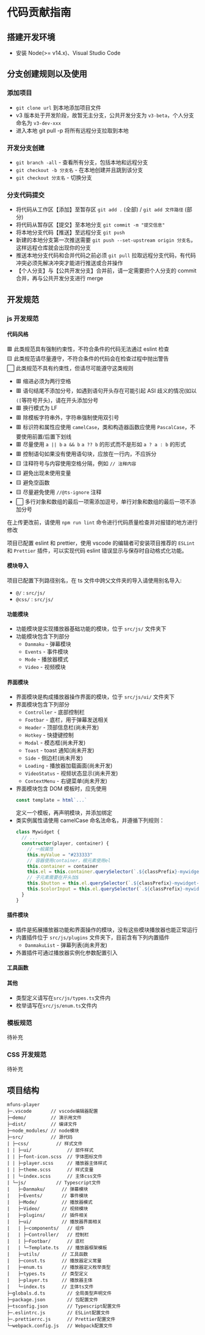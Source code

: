 # 代码贡献指南

## 搭建开发环境

- 安装 Node(>= v14.x)、Visual Studio Code

## 分支创建规则以及使用

### 添加项目

- `git clone url` 到本地添加项目文件
- v3 版本处于开发阶段，故暂无主分支，公共开发分支为 `v3-beta`，个人分支命名为 `v3-dev-xxx`
- 进入本地 git pull -p 将所有远程分支拉取到本地

### 开发分支创建

- `git branch -all` - 查看所有分支，包括本地和远程分支
- `git checkout -b 分支名` - 在本地创建并且跳到该分支
- `git checkout 分支名` - 切换分支

### 分支代码提交

- 将代码从工作区【添加】至暂存区 `git add .` (全部) / `git add 文件路径` (部分)
- 将代码从暂存区【提交】至本地分支 `git commit -m "提交信息" `
- 将本地分支代码【推送】至远程分支 `git push `
- 新建的本地分支第一次推送需要 `git push --set-upstream origin 分支名`，这样远程仓库就会出现你的分支
- 推送本地分支代码和合并代码之前必须 `git pull` 拉取远程分支代码，有代码冲突必须先解决冲突才能进行推送或合并操作
- 【个人分支】与【公共开发分支】合并前，请一定需要把个人分支的 commit 合并，再与公共开发分支进行 merge

## 开发规范

### js 开发规范

#### 代码风格

🟥 此类规范具有强制约束性，不符合条件的代码无法通过 eslint 检查  
🟨 此类规范请尽量遵守，不符合条件的代码会在检查过程中抛出警告  
⬜ 此类规范不具有约束性，但请尽可能遵守这类规则

- 🟥 缩进必须为两行空格
- 🟥 语句结尾不添加分号，如遇到语句开头存在可能引起 ASI 歧义的情况(如以`([`等符号开头)，请在开头添加分号
- 🟥 换行模式为 LF
- 🟥 除模板字符串外，字符串强制使用双引号
- 🟥 标识符和属性应使用 `camelCase`，类和构造器函数应使用 `PascalCase`，不要使用前置/后置下划线
- 🟥 尽量使用 `a || b` `a && b` `a ?? b` 的形式而不是形如 `a ? a : b` 的形式
- 🟥 控制语句如果没有使用语句块，应放在一行内，不应拆分
- 🟨 注释符号与内容使用空格分隔，例如 `// 注释内容`
- 🟨 避免出现未使用变量
- 🟨 避免空函数
- 🟨 尽量避免使用 `//@ts-ignore` 注释
- ⬜ 多行对象和数组的最后一项需添加逗号，单行对象和数组的最后一项不添加分号

在上传更改前，请使用 `npm run lint` 命令进行代码质量检查并对报错的地方进行修改

项目已配置 eslint 和 prettier，使用 vscode 的编辑者可安装项目推荐的 `ESLint` 和 `Prettier` 插件，可以实现代码 eslint 错误显示与保存时自动格式化功能。

#### 模块导入

项目已配置下列路径别名，在 ts 文件中跨父文件夹的导入请使用别名导入:

- `@/` : `src/js/`
- `@css/` : `src/js/`

#### 功能模块

- 功能模块是实现播放器基础功能的模块，位于 `src/js/` 文件夹下
- 功能模块包含下列部分
  - `Danmaku` - 弹幕模块
  - `Events` - 事件模块
  - `Mode` - 播放器模式
  - `Video` - 视频模块

#### 界面模块

- 界面模块是构成播放器操作界面的模块，位于 `src/js/ui/` 文件夹下
- 界面模块包含下列部分
  - `Controller` - 底部控制栏
  - `Footbar` - 底栏，用于弹幕发送相关
  - `Header` - 顶部信息栏(尚未开发)
  - `Hotkey` - 快捷键控制
  - `Modal` - 模态框(尚未开发)
  - `Toast` - toast 通知(尚未开发)
  - `Side` - 侧边栏(尚未开发)
  - `Loading` - 播放器加载画面(尚未开发)
  - `VideoStatus` - 视频状态显示(尚未开发)
  - `ContextMenu` - 右键菜单(尚未开发)
- 界面模块包含 DOM 模板时，应先使用
  ```typescript
  const template = html`...`
  ```
  定义一个模板，再声明模块，并添加绑定
- 类实例属性请使用 camelCase 命名法命名，并遵循下列规则：
  ```typescript
  class Mywidget {
    // ...
    constructor(player, container) {
      // 一般属性
      this.myValue = "#233333"
      // 容器使用container，根元素使用el
      this.container = container
      this.el = this.container.querySelector(`.${classPrefix}-mywidget`)!
      // 子元素需要在开头加$
      this.$button = this.el.querySelector(`.${classPrefix}-mywidget-button`)!
      this.$colorInput = this.el.querySelector(`.${classPrefix}-mywidget-color-input`)!
    }
  }
  ```

#### 插件模块

- 插件是拓展播放器功能和界面操作的模块，没有这些模块播放器也能正常运行
- 内置插件位于 `src/js/plugins` 文件夹下，目前含有下列内置插件
  - `DanmakuList` - 弹幕列表(尚未开发)
- 外置插件可通过播放器实例化参数配置引入

#### 工具函数

#### 其他

- 类型定义请写在`src/js/types.ts`文件内
- 枚举请写在`src/js/enum.ts`文件内

### 模板规范

待补充

### CSS 开发规范

待补充

## 项目结构

```
mfuns-player
├─.vscode       // vscode编辑器配置
├─demo/         // 演示用文件
├─dist/         // 编译文件
├─node_modules/ // node模块
├─src/          // 源代码
| ├─css/          // 样式文件
| | ├─ui/             // 部件样式
| | ├─font-icon.scss  // 字体图标文件
| | ├─player.scss     // 播放器主体样式
| | ├─theme.scss      // 样式变量
| | └─index.scss      // 主体css文件
| └─js/           // Typescript文件
|   ├─Danmaku/      // 弹幕模块
|   ├─Events/       // 事件模块
|   ├─Mode/         // 播放器模式
|   ├─Video/        // 视频模块
|   ├─plugins/      // 插件相关
|   ├─ui/           // 播放器界面相关
|   | ├─components/   // 组件
|   | ├─Controller/   // 控制栏
|   | ├─Footbar/      // 底栏
|   | └─Template.ts   // 播放器框架模板
|   ├─utils/        // 工具函数
|   ├─const.ts      // 播放器定义常量
|   ├─enum.ts       // 播放器定义枚举类型
|   ├─types.ts      // 类型定义
|   ├─player.ts     // 播放器主体
|   └─index.ts      // 主体ts文件
├─globals.d.ts        // 全局类型声明文件
├─package.json        // 包配置文件
├─tsconfig.json       // Typescript配置文件
├─.eslintrc.js        // ESLint配置文件
├─.prettierrc.js      // Prettier配置文件
└─webpack.config.js   // Webpack配置文件

```
